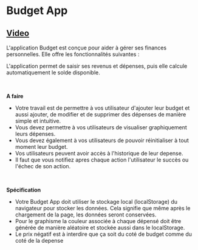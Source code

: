 # Budget App
## [Video]("https://youtu.be/kkUOTqAti_o")

<p>L'application Budget est conçue pour aider à gérer ses finances personnelles. Elle offre les fonctionnalités suivantes :</p><p>L'application permet de saisir ses revenus et dépenses, puis elle calcule automatiquement le solde disponible.&nbsp;</p><p>&nbsp;</p><p><strong>A faire</strong></p><ul><li>Votre travail est de permettre à vos utilisateur d'ajouter leur budget et aussi ajouter, de modifier et de supprimer des dépenses de manière simple et intuitive.&nbsp;</li><li>Vous devez permettre à vos utilisateurs de visualiser graphiquement leurs dépenses.&nbsp;</li><li>Vous devez également à vos utilisateurs de pouvoir réinitialiser à tout moment leur budget.</li><li>Vos utilisateurs peuvent avoir accès à l'historique de leur depense.</li><li>Il faut que vous notifiez apres chaque action l'utilisateur le succès ou l'échec de son action.</li></ul><p>&nbsp;</p><p><strong>Spécification&nbsp;</strong></p><ul><li>Votre Budget App doit utiliser le stockage local (localStorage) du navigateur pour stocker les données. Cela signifie que même après le chargement de la page, les données seront conservées.</li><li>Pour le graphisme la couleur associée à chaque dépensé doit être générée de manière aléatoire et stockée aussi dans le localStorage.</li><li>Le prix négatif est à interdire que ça soit du coté de budget comme du coté de la depense</li></ul>
